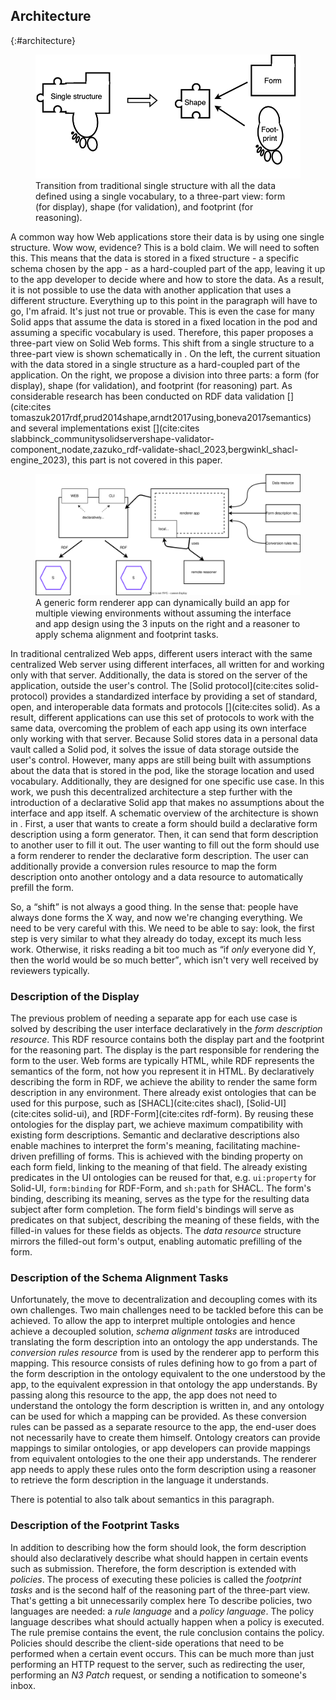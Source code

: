 ## Architecture
{:#architecture}

<figure id="fig:eaen-currently-to-goal" class="halfwidth">
<img src="img/currently-to-goal.png" alt="[Figure of shift from single structure to a three-part view]" />
<figcaption markdown="block">
Transition from <span class="rephrase" data-author="RV">traditional</span> single structure with all the data defined using a single vocabulary, to a three-part view: form (for display), shape (for validation), and footprint (for reasoning).
</figcaption>
</figure>

A common way how Web applications store their data is by using one single structure.
<span class="comment" data-author="RV">Wow wow, evidence? This is a bold claim. We will need to soften this.</span>
This means that the data is stored in a fixed structure - a specific schema chosen by the app - as a hard-coupled part of the app, leaving it up to the app developer to decide where and how to store the data.
As a result, it is not possible to use the data with another application that uses a different structure.
<span class="comment" data-author="RV">Everything up to this point in the paragraph will have to go, I'm afraid. It's just not true or provable.</span>
This is even the case for many Solid apps that assume the data is stored in a fixed location in the pod and assuming a specific vocabulary is used.
Therefore, this paper proposes a three-part view on Solid Web forms.
This shift from a single structure to a three-part view is shown schematically in [](#fig:eaen-currently-to-goal).
On the left, the current situation with the data stored in a single structure as a hard-coupled part of the application.
On the right, we propose a division into three parts: a form (for display), shape (for validation), and footprint (for reasoning) part.
As considerable research has been conducted on RDF data validation [](cite:cites tomaszuk2017rdf,prud2014shape,arndt2017using,boneva2017semantics) and several implementations exist [](cite:cites slabbinck_communitysolidservershape-validator-component_nodate,zazuko_rdf-validate-shacl_2023,bergwinkl_shacl-engine_2023), this part is not covered in this paper.

<figure id="fig:renderer-architecture">
<img src="img/stage-2.svg" alt="[Figure of high level architecture of declarative Solid apps]" />
<figcaption markdown="block">
A generic form renderer app can dynamically build an app for multiple viewing environments without assuming the interface and app design using the 3 inputs on the right and a reasoner to apply schema alignment and footprint tasks.
</figcaption>
</figure>

In traditional centralized Web apps, different users interact with the same centralized Web server using different interfaces, all written for and working only with that server.
Additionally, the data is stored on the server of the application, outside the user's control.
The [Solid protocol](cite:cites solid-protocol) provides a standardized interface by providing a set of standard, open, and interoperable data formats and protocols [](cite:cites solid).
As a result, different applications can use this set of protocols to work with the same data, overcoming the problem of each app using its own interface only working with that server.
Because Solid stores data in a personal data vault called a Solid pod, it solves the issue of data storage outside the user's control.
However, many apps are still being built with assumptions about the data that is stored in the pod, like the storage location and used vocabulary.
Additionally, they are designed for one specific use case.
In this work, we push this decentralized architecture a step further with the introduction of a declarative Solid app that makes no assumptions about the interface and app itself.
A schematic overview of the architecture is shown in [](#fig:renderer-architecture).
First, a user that wants to create a form should build a declarative form description using a form generator.
Then, it can send that form description to another user to fill it out.
The user wanting to fill out the form should use a form renderer to render the declarative form description.
The user can additionally provide a conversion rules resource to map the form description onto another ontology and a data resource to automatically prefill the form.

<span class="comment" data-author="RV">So, a <q>shift</q> is not always a good thing. In the sense that: people have always done forms the X way, and now we're changing everything. We need to be very careful with this. We need to be able to say: look, the first step is very similar to what they already do today, except its much less work. Otherwise, it risks reading a bit too much as <q>if _only_ everyone did Y, then the world would be so much better</q>, which isn't very well received by reviewers typically.</span>


### Description of the Display

The previous problem of needing a separate app for each use case is solved by describing the user interface declaratively in the *form description resource*.
This RDF resource contains both the display part and the footprint for the reasoning part.
The display is the part responsible for rendering the form to the user.
<span class="rephrase" data-author="RV">Web forms are typically HTML</span>, while RDF represents the semantics of the form, not how you represent it in HTML.
By declaratively describing the form in RDF, we achieve the ability to render the same form description in any environment.
There already exist ontologies that can be used for this purpose, such as [SHACL](cite:cites shacl), [Solid-UI](cite:cites solid-ui), and [RDF-Form](cite:cites rdf-form).
By reusing these ontologies for the display part, we achieve maximum compatibility with existing form descriptions.
Semantic and declarative descriptions also enable machines to interpret the form's meaning, facilitating machine-driven prefilling of forms.
This is achieved with the binding property on each form field, linking to the meaning of that field.
The already existing predicates in the UI ontologies can be reused for that, e.g. `ui:property` for Solid-UI, `form:binding` for RDF-Form, and `sh:path` for SHACL.
The form's binding, describing its meaning, serves as the type for the resulting data subject after form completion.
The form field's bindings will serve as predicates on that subject, describing the meaning of these fields, with the filled-in values for these fields as objects.
The *data resource* structure mirrors the filled-out form's output, enabling automatic prefilling of the form.


### Description of the Schema Alignment Tasks

Unfortunately, the move to decentralization and decoupling comes with its own challenges.
Two main challenges need to be tackled before this can be achieved.
To allow the app to interpret multiple ontologies and hence achieve a decoupled solution, *schema alignment tasks* are introduced translating the form description into an ontology the app understands.
The *conversion rules resource* from [](#fig:renderer-architecture) is used by the renderer app to perform this mapping.
This resource consists of rules defining how to go from a part of the form description in the ontology equivalent to the one understood by the app, to the equivalent expression in that ontology the app understands.
By passing along this resource to the app, the app does not need to understand the ontology the form description is written in, and any ontology can be used for which a mapping can be provided.
As these conversion rules can be passed as a separate resource to the app, the end-user does not necessarily have to create them himself. 
Ontology creators can provide mappings to similar ontologies, or app developers can provide mappings from equivalent ontologies to the one their app understands.
The renderer app needs to apply these rules onto the form description using a reasoner to retrieve the form description in the language it understands.

<span class="comment" data-author="RV">There is potential to also talk about semantics in this paragraph.</span>


### Description of the Footprint Tasks

In addition to describing how the form should look, the form description should also declaratively describe what should happen in certain events such as submission.
Therefore, the form description is extended with *policies*.
The process of executing these policies is called the *footprint tasks* and is <span class="rephrase" data-author="RV">the second half of the reasoning part of the three-part view</span>.
<span class="comment" data-author="RV">That's getting a bit unnecessarily complex here</span>
To describe policies, two languages are needed: a *rule language* and a *policy language*.
The policy language describes what should actually happen when a policy is executed.
The rule premise contains the event, the rule conclusion contains the policy.
Policies should describe the client-side operations that need to be performed when a certain event occurs.
This can be much more than just performing an HTTP request to the server, such as redirecting the user, performing an *N3 Patch* request, or sending a notification to someone's inbox.
